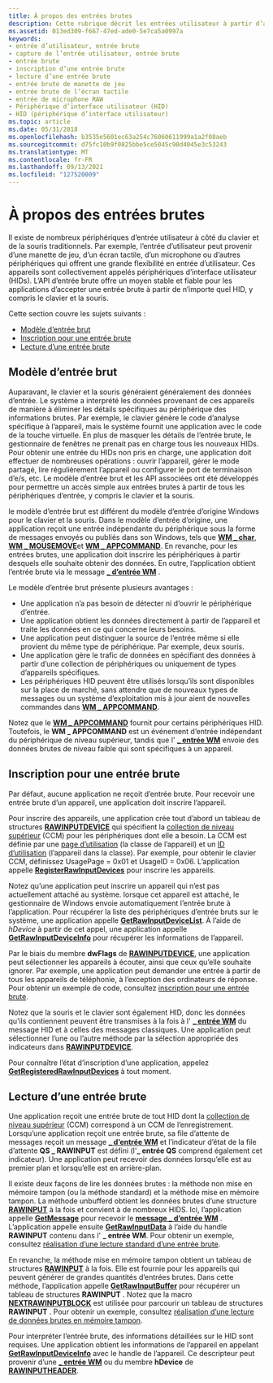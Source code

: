 ```yaml
---
title: À propos des entrées brutes
description: Cette rubrique décrit les entrées utilisateur à partir d’appareils tels que les manettes, les écrans tactiles et les microphones.
ms.assetid: 013ed309-f667-47ed-ade0-5e7ca5a0997a
keywords:
- entrée d’utilisateur, entrée brute
- capture de l’entrée utilisateur, entrée brute
- entrée brute
- inscription d’une entrée brute
- lecture d’une entrée brute
- entrée brute de manette de jeu
- entrée brute de l’écran tactile
- entrée de microphone RAW
- Périphérique d’interface utilisateur (HID)
- HID (périphérique d’interface utilisateur)
ms.topic: article
ms.date: 05/31/2018
ms.openlocfilehash: b3535e5601ec63a254c76060611999a1a2f08aeb
ms.sourcegitcommit: d75fc10b9f0825bbe5ce5045c90d4045e3c53243
ms.translationtype: MT
ms.contentlocale: fr-FR
ms.lasthandoff: 09/13/2021
ms.locfileid: "127520009"
---
```

# <a name="about-raw-input"></a>À propos des entrées brutes

Il existe de nombreux périphériques d’entrée utilisateur à côté du clavier et de la souris traditionnels. Par exemple, l’entrée d’utilisateur peut provenir d’une manette de jeu, d’un écran tactile, d’un microphone ou d’autres périphériques qui offrent une grande flexibilité en entrée d’utilisateur. Ces appareils sont collectivement appelés périphériques d’interface utilisateur (HIDs). L’API d’entrée brute offre un moyen stable et fiable pour les applications d’accepter une entrée brute à partir de n’importe quel HID, y compris le clavier et la souris.

Cette section couvre les sujets suivants :

-   [Modèle d’entrée brut](#raw-input-model)
-   [Inscription pour une entrée brute](#registration-for-raw-input)
-   [Lecture d’une entrée brute](#reading-raw-input)

## <a name="raw-input-model"></a>Modèle d’entrée brut

Auparavant, le clavier et la souris généraient généralement des données d’entrée. Le système a interprété les données provenant de ces appareils de manière à éliminer les détails spécifiques au périphérique des informations brutes. Par exemple, le clavier génère le code d’analyse spécifique à l’appareil, mais le système fournit une application avec le code de la touche virtuelle. En plus de masquer les détails de l’entrée brute, le gestionnaire de fenêtres ne prenait pas en charge tous les nouveaux HIDs. Pour obtenir une entrée du HIDs non pris en charge, une application doit effectuer de nombreuses opérations : ouvrir l’appareil, gérer le mode partagé, lire régulièrement l’appareil ou configurer le port de terminaison d’e/s, etc. Le modèle d’entrée brut et les API associées ont été développés pour permettre un accès simple aux entrées brutes à partir de tous les périphériques d’entrée, y compris le clavier et la souris.

le modèle d’entrée brut est différent du modèle d’entrée d’origine Windows pour le clavier et la souris. Dans le modèle d’entrée d’origine, une application reçoit une entrée indépendante du périphérique sous la forme de messages envoyés ou publiés dans son Windows, tels que [**WM \_ char**](wm-char.md), [**WM \_ MOUSEMOVE**](wm-mousemove.md)et [**WM \_ APPCOMMAND**](wm-appcommand.md). En revanche, pour les entrées brutes, une application doit inscrire les périphériques à partir desquels elle souhaite obtenir des données. En outre, l’application obtient l’entrée brute via le message [**\_ d’entrée WM**](wm-input.md) .

Le modèle d’entrée brut présente plusieurs avantages :

-   Une application n’a pas besoin de détecter ni d’ouvrir le périphérique d’entrée.
-   Une application obtient les données directement à partir de l’appareil et traite les données en ce qui concerne leurs besoins.
-   Une application peut distinguer la source de l’entrée même si elle provient du même type de périphérique. Par exemple, deux souris.
-   Une application gère le trafic de données en spécifiant des données à partir d’une collection de périphériques ou uniquement de types d’appareils spécifiques.
-   Les périphériques HID peuvent être utilisés lorsqu’ils sont disponibles sur la place de marché, sans attendre que de nouveaux types de messages ou un système d’exploitation mis à jour aient de nouvelles commandes dans [**WM \_ APPCOMMAND**](wm-appcommand.md).

Notez que le [**WM \_ APPCOMMAND**](wm-appcommand.md) fournit pour certains périphériques HID. Toutefois, le **WM \_ APPCOMMAND** est un événement d’entrée indépendant du périphérique de niveau supérieur, tandis que l' [**\_ entrée WM**](wm-input.md) envoie des données brutes de niveau faible qui sont spécifiques à un appareil.

## <a name="registration-for-raw-input"></a>Inscription pour une entrée brute

Par défaut, aucune application ne reçoit d’entrée brute. Pour recevoir une entrée brute d’un appareil, une application doit inscrire l’appareil.

Pour inscrire des appareils, une application crée tout d’abord un tableau de structures [**RAWINPUTDEVICE**](/windows/win32/api/winuser/ns-winuser-rawinputdevice) qui spécifient la [collection de niveau supérieur](/windows-hardware/drivers/hid/top-level-collections) (CCM) pour les périphériques dont elle a besoin. La CCM est définie par une [page d’utilisation](/windows-hardware/drivers/hid/hid-usages#usage-page) (la classe de l’appareil) et un [ID d’utilisation](/windows-hardware/drivers/hid/hid-usages#usage-id) (l’appareil dans la classe). Par exemple, pour obtenir le clavier CCM, définissez UsagePage = 0x01 et UsageID = 0x06. L’application appelle [**RegisterRawInputDevices**](/windows/win32/api/winuser/nf-winuser-registerrawinputdevices) pour inscrire les appareils.

Notez qu’une application peut inscrire un appareil qui n’est pas actuellement attaché au système. lorsque cet appareil est attaché, le gestionnaire de Windows envoie automatiquement l’entrée brute à l’application. Pour récupérer la liste des périphériques d’entrée bruts sur le système, une application appelle [**GetRawInputDeviceList**](/windows/win32/api/winuser/nf-winuser-getrawinputdevicelist). À l’aide de *hDevice* à partir de cet appel, une application appelle [**GetRawInputDeviceInfo**](/windows/win32/api/winuser/nf-winuser-getrawinputdeviceinfoa) pour récupérer les informations de l’appareil.

Par le biais du membre **dwFlags** de [**RAWINPUTDEVICE**](/windows/win32/api/winuser/ns-winuser-rawinputdevice), une application peut sélectionner les appareils à écouter, ainsi que ceux qu’elle souhaite ignorer. Par exemple, une application peut demander une entrée à partir de tous les appareils de téléphonie, à l’exception des ordinateurs de réponse. Pour obtenir un exemple de code, consultez [inscription pour une entrée brute](using-raw-input.md).

Notez que la souris et le clavier sont également HID, donc les données qu’ils contiennent peuvent être transmises à la fois à l' [**\_ entrée WM**](wm-input.md) du message HID et à celles des messages classiques. Une application peut sélectionner l’une ou l’autre méthode par la sélection appropriée des indicateurs dans [**RAWINPUTDEVICE**](/windows/win32/api/winuser/ns-winuser-rawinputdevice).

Pour connaître l’état d’inscription d’une application, appelez [**GetRegisteredRawInputDevices**](/windows/win32/api/winuser/nf-winuser-getregisteredrawinputdevices) à tout moment.

## <a name="reading-raw-input"></a>Lecture d’une entrée brute

Une application reçoit une entrée brute de tout HID dont la [collection de niveau supérieur](/windows-hardware/drivers/hid/top-level-collections) (CCM) correspond à un CCM de l’enregistrement. Lorsqu’une application reçoit une entrée brute, sa file d’attente de messages reçoit un message [**\_ d’entrée WM**](wm-input.md) et l’indicateur d’état de la file d’attente **QS \_ RAWINPUT** est défini (l'**\_ entrée QS** comprend également cet indicateur). Une application peut recevoir des données lorsqu’elle est au premier plan et lorsqu’elle est en arrière-plan.

Il existe deux façons de lire les données brutes : la méthode non mise en mémoire tampon (ou la méthode standard) et la méthode mise en mémoire tampon. La méthode unbufferd obtient les données brutes d’une structure [**RAWINPUT**](/windows/win32/api/winuser/ns-winuser-rawinput) à la fois et convient à de nombreux HIDS. Ici, l’application appelle [**GetMessage**](/windows/desktop/api/winuser/nf-winuser-getmessage) pour recevoir le [**message \_ d’entrée WM**](wm-input.md) . L’application appelle ensuite [**GetRawInputData**](/windows/win32/api/winuser/nf-winuser-getrawinputdata) à l’aide du handle **RAWINPUT** contenu dans l' **\_ entrée WM**. Pour obtenir un exemple, consultez [réalisation d’une lecture standard d’une entrée brute](using-raw-input.md).

En revanche, la méthode mise en mémoire tampon obtient un tableau de structures [**RAWINPUT**](/windows/win32/api/winuser/ns-winuser-rawinput) à la fois. Elle est fournie pour les appareils qui peuvent générer de grandes quantités d’entrées brutes. Dans cette méthode, l’application appelle [**GetRawInputBuffer**](/windows/win32/api/winuser/nf-winuser-getrawinputbuffer) pour récupérer un tableau de structures **RAWINPUT** . Notez que la macro [**NEXTRAWINPUTBLOCK**](/windows/win32/api/winuser/nf-winuser-nextrawinputblock) est utilisée pour parcourir un tableau de structures **RAWINPUT** . Pour obtenir un exemple, consultez [réalisation d’une lecture de données brutes en mémoire tampon](using-raw-input.md).

Pour interpréter l’entrée brute, des informations détaillées sur le HID sont requises. Une application obtient les informations de l’appareil en appelant [**GetRawInputDeviceInfo**](/windows/win32/api/winuser/nf-winuser-getrawinputdeviceinfoa) avec le handle de l’appareil. Ce descripteur peut provenir d’une [**\_ entrée WM**](wm-input.md) ou du membre **hDevice** de [**RAWINPUTHEADER**](/windows/win32/api/winuser/ns-winuser-rawinputheader).